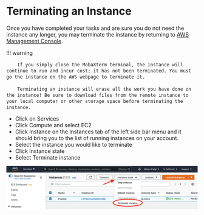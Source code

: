 # Terminating an Instance

Once you have completed your tasks and are sure you do not need the instance any longer, you may terminate the instance by returning to [AWS Management Console](https://us-west-1.console.aws.amazon.com/console/home?region=us-west-1).


!!! warning

        If you simply close the MobaXterm terminal, the instance will continue to run and incur cost; it has not been terminated. You must go the instance on the AWS webpage to terminate it.

        Terminating an instance will erase all the work you have done on the instance! Be sure to download files from the remote instance to your local computer or other storage space before terminating the instance.

- Click on <span class="highlight_txt">Services</span>
- Click <span class="highlight_txt">Compute</span> and select <span class="highlight_txt">EC2</span>
- Click <span class="highlight_txt">Instance</span> on the Instances tab of the left side bar menu and it should bring you to the list of running instances on your account.
- Select the instance you would like to terminate
- Click <span class="highlight_txt">Instance state</span>
- Select <span class="highlight_txt">Terminate instance</span>

![Terminate](./images-aws/Terminate.png "terminate instance button")
